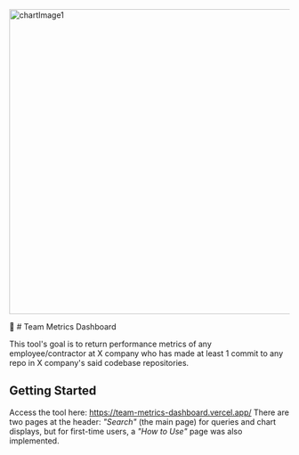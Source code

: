 <img width="1719" height="548" alt="chartImage1" src="https://github.com/user-attachments/assets/63823c0b-96f7-439d-a4aa-2eeecd613f87" />

🚀 # Team Metrics Dashboard

This tool's goal is to return performance metrics of any employee/contractor at X company who has made at least 1 commit to any repo in X company's said codebase repositories. 

## Getting Started

Access the tool here: https://team-metrics-dashboard.vercel.app/
There are two pages at the header: *"Search"* (the main page) for queries and chart displays, but for first-time users, a *"How to Use"* page was also implemented.


